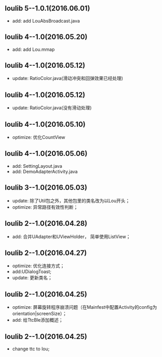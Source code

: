 ## loulib 5--1.0.1(2016.06.01)
- add: add LouAbsBroadcast.java

## loulib 4--1.0(2016.05.20)
- add: add Lou.mmap

## loulib 4--1.0(2016.05.12)
- update: RatioColor.java(滑动冲突和回弹效果已经处理)

## loulib 4--1.0(2016.05.12)
- update: RatioColor.java(没有滑动处理)

## loulib 4--1.0(2016.05.10)
- optimize: 优化CountView

## loulib 4--1.0(2016.05.06)
- add: SettingLayout.java
- add: DemoAdapterActivity.java

## loulib 3--1.0(2016.05.03)
- update: 除了Util包之外，其他包里的类名改为以Lou开头；
- optimize: 异常路径有效性判断；

## loulib 2--1.0(2016.04.28)
- add: 合并UAdapter和UViewHolder， 简单使用ListView；

## loulib 2--1.0(2016.04.27)
- optimize: 优化连接方式；
- add:UDialogToast;
- update: 更新类名；

## loulib 2--1.0(2016.04.25)
- optimize: 屏幕旋转程序崩溃问题（在Mainfest中配置Activity的config为orientation|screenSize）；
- add: 给TtcBle添加概述；

## loulib 2--1.0(2016.04.25)
- change ttc to lou;
